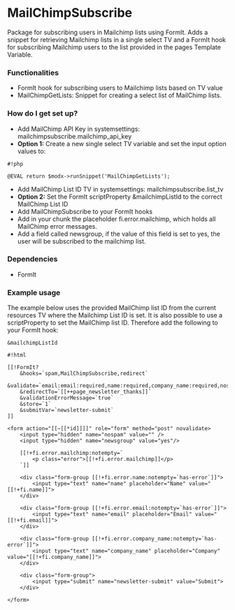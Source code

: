 # MailChimpSubscribe #

Package for subscribing users in Mailchimp lists using FormIt. Adds a snippet for retrieving Mailchimp lists in a single select TV and a FormIt hook for subscribing Mailchimp users to the list provided in the pages Template Variable.

### Functionalities ###

* FormIt hook for subscribing users to Mailchimp lists based on TV value
* MailChimpGetLists: Snippet for creating a select list of MailChimp lists.

### How do I get set up? ###

* Add MailChimp API Key in systemsettings: mailchimpsubscribe.mailchimp_api_key
* **Option 1:** Create a new single select TV variable and set the input option values to:    
    
```
#!php

@EVAL return $modx->runSnippet('MailChimpGetLists');
```
* Add MailChimp List ID TV in systemsettings: mailchimpsubscribe.list_tv
* **Option 2:** Set the FormIt scriptProperty &mailchimpListId to the correct MailChimp List ID
* Add MailChimpSubscribe to your FormIt hooks
* Add in your chunk the placeholder fi.error.mailchimp, which holds all MailChimp error messages.
* Add a field called newsgroup, if the value of this field is set to yes, the user will be subscribed to the mailchimp list.

### Dependencies ###

* FormIt


### Example usage ###
The example below uses the provided MailChimp list ID from the current resources TV where the Mailchimp List ID is set. It is also possible to use a scriptProperty to set the MailChimp list ID. Therefore add the following to your FormIt hook:
```
&mailchimpListId
```

```
#!html

[[!FormIt?
    &hooks=`spam,MailChimpSubscribe,redirect`
    &validate=`email:email:required,name:required,company_name:required,nospam:blank`
    &redirectTo=`[[++page_newsletter_thanks]]`
    &validationErrorMessage=`true`
    &store=`1`
    &submitVar=`newsletter-submit`
]]
        
<form action="[[~[[*id]]]]" role="form" method="post" novalidate>
    <input type="hidden" name="nospam" value="" />
    <input type="hidden" name="newsgroup" value="yes"/>
    
    [[!+fi.error.mailchimp:notempty=`
        <p class="error">[[!+fi.error.mailchimp]]</p>
    `]]
           
    <div class="form-group [[!+fi.error.name:notempty=`has-error`]]">
        <input type="text" name="name" placeholder="Name" value="[[!+fi.name]]">
    </div>
        
    <div class="form-group [[!+fi.error.email:notempty=`has-error`]]">
        <input type="text" name="email" placeholder="Email" value="[[!+fi.email]]">
    </div>
    
    <div class="form-group [[!+fi.error.company_name:notempty=`has-error`]]">
        <input type="text" name="company_name" placeholder="Company" value="[[!+fi.company_name]]">
    </div>
    
    <div class="form-group">
        <input type="submit" name="newsletter-submit" value="Submit">
    </div>
        
</form>
```